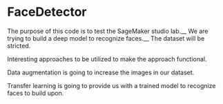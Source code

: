 # FaceDetector
The purpose of this code is to test the SageMaker studio lab.__
We are trying to build a deep model to recognize faces.__
The dataset will be stricted.

Interesting approaches to be utilized to make the approach functional.

Data augmentation is going to increase the images in our dataset.

Transfer learning is going to provide us with a trained model to recognize faces to build upon.
